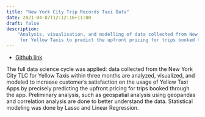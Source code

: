 ```yaml
---
title: "New York City Trip Records Taxi Data"
date: 2021-04-07T12:12:16+11:00
draft: false
description:
    "Analysis, visualisation, and modelling of data collected from New York City TLC
     for Yellow Taxis to predict the upfront pricing for trips booked through the app."
---
```


* [Github link](https://github.com/rinliauw/metro-taxi-data)

The full data science cycle was applied: data collected from the New York City TLC
for Yellow Taxis within three months are analyzed, visualized, and modeled to
increase customer’s satisfaction on the usage of Yellow Taxi Apps by precisely
predicting the upfront pricing for trips booked through the app. Preliminary
analysis, such as geospatial analysis using geopandas and correlation analysis are
done to better understand the data. Statistical modeling was done by Lasso and
Linear Regression.

